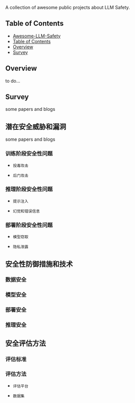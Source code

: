 A collection of awesome public projects about LLM Safety.

## Table of Contents
  - [Awesome-LLM-Safety](#awesome-llm-safety)
  - [Table of Contents](#table-of-contents)
  - [Overview](#overview)
  - [Survey](#survey)

## Overview

to do...

## Survey

some papers and blogs



## 潜在安全威胁和漏洞

some papers and blogs

### 训练阶段安全性问题

+ `投毒攻击`

+ `后门攻击`

### 推理阶段安全性问题

+ `提示注入`

+ `幻觉和错误信息`

### 部署阶段安全性问题

+ `模型窃取`

+ `隐私泄露`

## 安全性防御措施和技术

### 数据安全

### 模型安全

### 部署安全

### 推理安全

## 安全评估方法

### 评估标准

### 评估方法

+ `评估平台`

+ `数据集`
